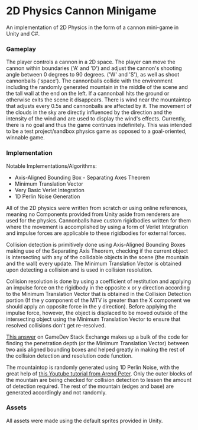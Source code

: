 # 2D Physics Cannon Minigame
An implementation of 2D Physics in the form of a cannon mini-game in Unity and C#.

### Gameplay
The player controls a cannon in a 2D space. The player can move the cannon within boundaries ('A' and 'D') and adjust the cannon's shooting angle between 0 degrees to 90 degrees. ('W' and 'S'), as well as shoot cannonballs ('space'). The cannonballs collide with the environment including the randomly generated mountain in the middle of the scene and the tall wall at the end on the left. If a cannonball hits the ground or otherwise exits the scene it disappears. There is wind near the mountaintop that adjusts every 0.5s and cannonballs are affected by it. The movement of the clouds in the sky are directly influenced by the direction and the intensity of the wind and are used to display the wind's effects. Currently, there is no goal and thus the game continues indefinitely. This was intended to be a test project/sandbox physics game as opposed to a goal-oriented, winnable game.

### Implementation
Notable Implementations/Algorithms:
* Axis-Aligned Bounding Box - Separating Axes Theorem
* Minimum Translation Vector
* Very Basic Verlet Integration
* 1D Perlin Noise Generation

All of the 2D physics were written from scratch or using online references, meaning no Components provided from Unity aside from renderers are used for the physics. Cannonballs have custom rigidbodies written for them where the movement is accomplished by using a form of Verlet Integration and impulse forces are applicable to these rigidbodies for external forces. 

Collision detection is primitively done using Axis-Aligned Bounding Boxes making use of the Separating Axis Theorem, checking if the current object is intersecting with any of the collidable objects in the scene (the mountain and the wall) every update. The Minimum Translation Vector is obtained upon detecting a collision and is used in collision resolution.

Collision resolution is done by using a coefficient of restitution and applying an impulse force on the rigidbody in the opposite x or y direction according to the Minimum Translation Vector that is obtained in the Collision Detection portion (If the y component of the MTV is greater than the X component we should apply an opposite force in the y direction). Before applying the impulse force, however, the object is displaced to be moved outside of the intersecting object using the Minimum Translation Vector to ensure that resolved collisions don't get re-resolved.

[This answer](https://gamedev.stackexchange.com/a/129450) on GameDev Stack Exchange makes up a bulk of the code for finding the penetration depth (or the Minimum Translation Vector) between two axis aligned bounding boxes and helped greatly in making the rest of the collision detection and resolution code function.

The mountaintop is randomly generated using 1D Perlin Noise, with the great help of [this Youtube tutorial from Arend Peter](https://www.youtube.com/watch?v=Exuz4OWP7t8). Only the outer blocks of the mountain are being checked for collision detection to lessen the amount of detection required. The rest of the mountain (edges and base) are generated accordingly and not randomly.

### Assets
All assets were made using the default sprites provided in Unity.
